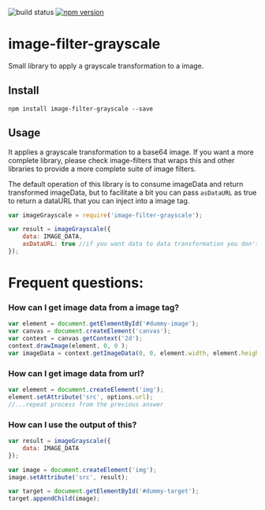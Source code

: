 ![build status](https://travis-ci.org/canastro/image-filter-grayscale.svg?branch=master)
[![npm version](https://badge.fury.io/js/image-filter-grayscale.svg)](https://badge.fury.io/js/image-filter-grayscale)

# image-filter-grayscale

Small library to apply a grayscale transformation to a image.

## Install

```
npm install image-filter-grayscale --save
```

## Usage
It applies a grayscale transformation to a base64 image. If you want a more complete library, please check image-filters that wraps this and other libraries to provide a more complete suite of image filters.

The default operation of this library is to consume imageData and return transformed imageData, but to facilitate a bit you can pass `asDataURL` as true to return a dataURL that you can inject into a image tag.

```js
var imageGrayscale = require('image-filter-grayscale');

var result = imageGrayscale({
    data: IMAGE_DATA,
    asDataURL: true //if you want data to data transformation you don't need to include this
});
```

# Frequent questions:
### How can I get image data from a image tag?

```js
var element = document.getElementById('#dummy-image');
var canvas = document.createElement('canvas');
var context = canvas.getContext('2d');
context.drawImage(element, 0, 0 );
var imageData = context.getImageData(0, 0, element.width, element.height);
```

### How can I get image data from url?

```js
var element = document.createElement('img');
element.setAttribute('src', options.url);
//...repeat process from the previous answer
```

### How can I use the output of this?

```js
var result = imageGrayscale({
    data: IMAGE_DATA
});

var image = document.createElement('img');
image.setAttribute('src', result);

var target = document.getElementById('#dummy-target');
target.appendChild(image);
```
